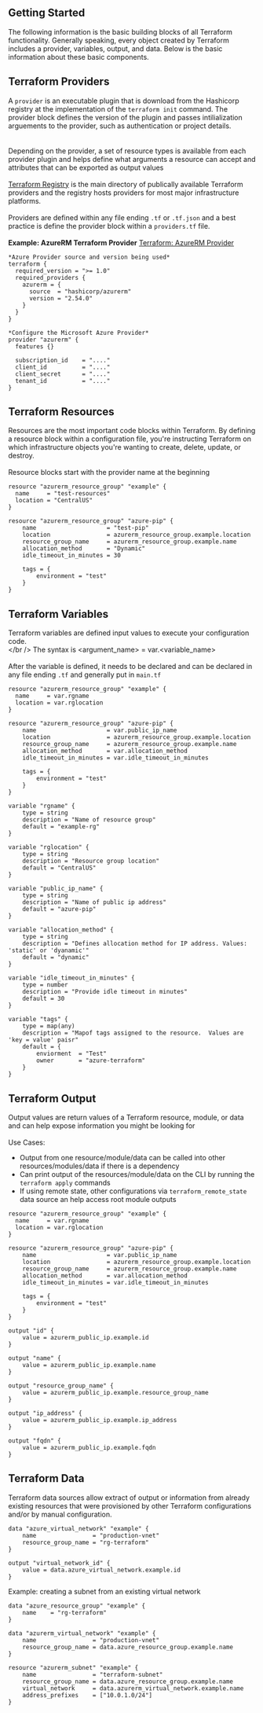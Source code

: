 ## Getting Started
The following information is the basic building blocks of all Terraform functionality.  Generally speaking, every object created by Terraform includes a provider, variables, output, and data.  Below is the basic information about these basic components.

## Terraform Providers
A ```provider``` is an executable plugin that is download from the Hashicorp registry at the implementation of the ```terraform init``` command.  The provider block defines the version of the plugin and passes intilialization arguements to the provider, such as authentication or project details.  
<br /><br />
Depending on the provider, a set of resource types is available from each provider plugin and helps define what arguments a resource can accept and attributes that can be exported as output values
<br /><br />
[Terraform Registry](https://registry.terraform.io) is the main directory of publically available Terraform providers and the registry hosts providers for most major infrastructure platforms.
<br /><br />
Providers are defined within any file ending ```.tf``` or ```.tf.json``` and a best practice is define the provider block within a ```providers.tf``` file.
<br /><br />
<b>Example: AzureRM Terraform Provider</b> [Terraform: AzureRM Provider](https://registry.terraform.io/providers/hashicorp/azurerm/latest)

```
*Azure Provider source and version being used*
terraform {
  required_version = ">= 1.0"
  required_providers {
    azurerm = {
      source  = "hashicorp/azurerm"
      version = "2.54.0"
    }
  }
}

*Configure the Microsoft Azure Provider*
provider "azurerm" {
  features {}

  subscription_id    = "...."
  client_id          = "...."
  client_secret      = "...."
  tenant_id          = "...."
} 
```

## Terraform Resources
Resources are the most important code blocks within Terraform.  By defining a resource block within a configuration file, you're instructing Terraform on which infrastructure objects you're wanting to create, delete, update, or destroy.
<br /><br />
Resource blocks start with the provider name at the beginning
```
resource "azurerm_resource_group" "example" {
  name     = "test-resources"
  location = "CentralUS"
}

resource "azurerm_resource_group" "azure-pip" {
    name                    = "test-pip"
    location                = azurerm_resource_group.example.location
    resource_group_name     = azurerm_resource_group.example.name
    allocation_method       = "Dynamic"
    idle_timeout_in_minutes = 30

    tags = {
        environment = "test"
    }
}
```


## Terraform Variables
Terraform variables are defined input values to execute your configuration code.<br /></br />
The syntax is <argument_name> = var.<variable_name><br /><br />
After the variable is defined, it needs to be declared and can be declared in any file ending ```.tf``` and generally put in ```main.tf```

```
resource "azurerm_resource_group" "example" {
  name     = var.rgname
  location = var.rglocation
}

resource "azurerm_resource_group" "azure-pip" {
    name                    = var.public_ip_name
    location                = azurerm_resource_group.example.location
    resource_group_name     = azurerm_resource_group.example.name
    allocation_method       = var.allocation_method
    idle_timeout_in_minutes = var.idle_timeout_in_minutes

    tags = {
        environment = "test"
    }
}
```
```
variable "rgname" {
    type = string
    description = "Name of resource group"
    default = "example-rg"
}

variable "rglocation" {
    type = string
    description = "Resource group location"
    default = "CentralUS"
}

variable "public_ip_name" {
    type = string
    description = "Name of public ip address"
    default = "azure-pip"
}

variable "allocation_method" {
    type = string
    description = "Defines allocation method for IP address. Values: 'static' or 'dyanamic'"
    default = "dynamic"
}

variable "idle_timeout_in_minutes" {
    type = number
    description = "Provide idle timeout in minutes"
    default = 30
}

variable "tags" {
    type = map(any)
    description = "Mapof tags assigned to the resource.  Values are 'key = value' paisr"
    default = {
        enviorment  = "Test"
        owner       = "azure-terraform"
    }
}
```

## Terraform Output
Output values are return values of a Terraform resource, module, or data and can help expose information you might be looking for 
<br /><br />
Use Cases:
* Output from one resource/module/data can be called into other resources/modules/data if there is a dependency
* Can print output of the resources/module/data on the CLI by running the ```terraform apply``` commands
* If using remote state, other configurations via ```terraform_remote_state``` data source an help access root module outputs

```
resource "azurerm_resource_group" "example" {
  name     = var.rgname
  location = var.rglocation
}

resource "azurerm_resource_group" "azure-pip" {
    name                    = var.public_ip_name
    location                = azurerm_resource_group.example.location
    resource_group_name     = azurerm_resource_group.example.name
    allocation_method       = var.allocation_method
    idle_timeout_in_minutes = var.idle_timeout_in_minutes

    tags = {
        environment = "test"
    }
}
```

```
output "id" {
    value = azurerm_public_ip.example.id
}

output "name" {
    value = azurerm_public_ip.example.name 
}

output "resource_group_name" {
    value = azurerm_public_ip.example.resource_group_name
}

output "ip_address" {
    value = azurerm_public_ip.example.ip_address
}

output "fqdn" {
    value = azurerm_public_ip.example.fqdn
}
```
## Terraform Data
Terraform data sources allow extract of output or information from already existing resources that were provisioned by other Terraform configurations and/or by manual configuration.
```
data "azure_virtual_network" "example" {
    name                = "production-vnet"
    resource_group_name = "rg-terraform"
}

output "virtual_network_id" {
    value = data.azure_virtual_network.example.id
}
```
Example: creating a subnet from an existing virtual network
```
data "azure_resource_group" "example" {
    name    = "rg-terraform"
}

data "azurerm_virtual_network" "example" {
    name                = "production-vnet"
    resource_group_name = data.azure_resource_group.example.name
}

resource "azurerm_subnet" "example" {
    name                = "terraform-subnet"
    resource_group_name = data.azure_resource_group.example.name
    virtual_network     = data.azurerm_virtual_network.example.name
    address_prefixes    = ["10.0.1.0/24"]
}
```